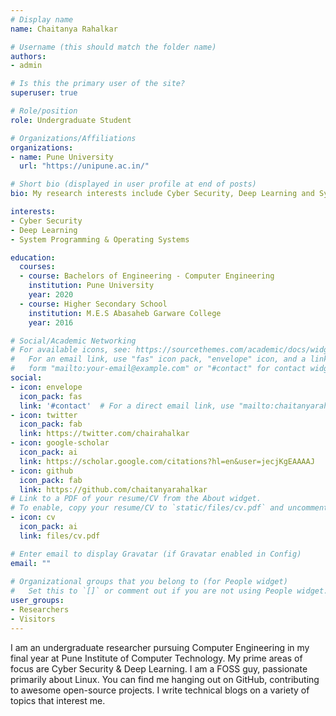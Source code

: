 ```yaml
---
# Display name
name: Chaitanya Rahalkar

# Username (this should match the folder name)
authors:
- admin

# Is this the primary user of the site?
superuser: true

# Role/position
role: Undergraduate Student

# Organizations/Affiliations
organizations:
- name: Pune University
  url: "https://unipune.ac.in/"

# Short bio (displayed in user profile at end of posts)
bio: My research interests include Cyber Security, Deep Learning and System Programming.

interests:
- Cyber Security
- Deep Learning
- System Programming & Operating Systems

education:
  courses:
  - course: Bachelors of Engineering - Computer Engineering
    institution: Pune University
    year: 2020
  - course: Higher Secondary School
    institution: M.E.S Abasaheb Garware College
    year: 2016

# Social/Academic Networking
# For available icons, see: https://sourcethemes.com/academic/docs/widgets/#icons
#   For an email link, use "fas" icon pack, "envelope" icon, and a link in the
#   form "mailto:your-email@example.com" or "#contact" for contact widget.
social:
- icon: envelope
  icon_pack: fas
  link: '#contact'  # For a direct email link, use "mailto:chaitanyarahalkar4@gmail.com".
- icon: twitter
  icon_pack: fab
  link: https://twitter.com/chairahalkar
- icon: google-scholar
  icon_pack: ai
  link: https://scholar.google.com/citations?hl=en&user=jecjKgEAAAAJ
- icon: github
  icon_pack: fab
  link: https://github.com/chaitanyarahalkar
# Link to a PDF of your resume/CV from the About widget.
# To enable, copy your resume/CV to `static/files/cv.pdf` and uncomment the lines below.  
- icon: cv
  icon_pack: ai
  link: files/cv.pdf

# Enter email to display Gravatar (if Gravatar enabled in Config)
email: ""
  
# Organizational groups that you belong to (for People widget)
#   Set this to `[]` or comment out if you are not using People widget.  
user_groups:
- Researchers
- Visitors
---
```


I am an undergraduate researcher pursuing Computer Engineering in my final year at Pune Institute of Computer Technology. My prime areas of focus are Cyber Security & Deep Learning. I am a FOSS guy, passionate primarily about Linux. You can find me hanging out on GitHub, contributing to awesome open-source projects. I write technical blogs on a variety of topics that interest me.	  
 
